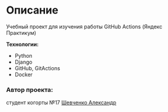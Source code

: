 # Описание
Учебный проект для изучения работы GitHub Actions (Яндекс Практикум)

**Технологии:**
- Python
- Django
- GitHub, GitActions
- Docker

### Автор проекта:
студент когорты №17 [Шевченко Александр](https://github.com/Ogyrecheg)
